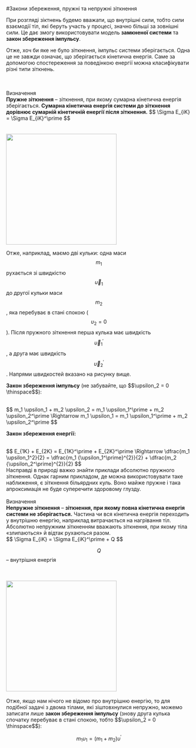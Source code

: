 #Закони збереження, пружні та непружні зіткнення

При розгляді зіктнень будемо вважати, що внутрішні сили, тобто сили взаємодії тіл, які беруть участь у процесі, значно більші за зовнішні сили. Це дає змогу використовувати модель <span class="p1"><b>замкненої системи</b></span> та <span class="p1"><b>закон збереження імпульсу</b></span>.

<p>Отже, хоч би яке не було зіткнення, імпульс системи зберігається. Одна це не завжди означає, що зберігається кінетична енергія. Саме за допомогою спостереження за поведінкою енергії можна класифікувати різні типи зіткнень.</p>
<br>
<br>
<div class="eoz-wrap">
<span class="eoz">Визначення</span>
<div class="eoz-text">
<span class="p1"><b>Пружне зіткнення</b></span> – зіткнення, при якому сумарна кінетична енергія зберігається. <b>Сумарна кінетична енергія системи до зіткнення дорівнює сумарній кінетичній енергії після зіткнення.</b>
$$
\Sigma E_{iK} = \Sigma E_{iK}^\prime
$$
</div>
</div>
<br>
<br>
<div class="space"><img class="image" width="300"  src="https://rawgit.com/chudaol/ed-era-book-physics/master/images/chapter_7/26.png"></div>

Отже, наприклад, маємо дві кульки: одна маси $$m_1$$ рухається зі швидкістю $$\vec{\upsilon}_1$$ до другої кульки маси $$m_2$$, яка перебуває в стані спокою ($$\upsilon_2 = 0$$). Після пружного зіткнення перша кулька має швидкість $$\vec{\upsilon}_1^\prime$$, а друга має швидкість $$\vec{\upsilon}_2^\prime$$. Напрями швидкостей вказано на рисунку вище.
<br>

<p><b><span class="p1">Закон збереження імпульсу</span></b> (не забувайте, що $$\upsilon_2 = 0 \thinspace$$):</p>
<br>
$$
m_1 \upsilon_1 + m_2 \upsilon_2 = m_1 \upsilon_1^\prime + m_2 \upsilon_2^\prime \Rightarrow m_1 \upsilon_1 = m_1 \upsilon_1^\prime + m_2 \upsilon_2^\prime
$$
<br>
<p><b><span class="p1">Закон збереження енергії:</span></b></p>
<br>
$$
E_{1K} + E_{2K} = E_{1K}^\prime + E_{2K}^\prime \Rightarrow \dfrac{m_1 \upsilon_1^2}{2} = \dfrac{m_1 {\upsilon_1^\prime}^{2}}{2} + \dfrac{m_2 {\upsilon_2^\prime}^{2}}{2}
$$
<br>
Насправді в природі важко знайти приклади абсолютно пружного зіткнення. Однак гарним прикладом, де можна використовувати таке наближення, є зіткнення більярдних куль. Воно майже пружне і така апроксимація не буде суперечити здоровому глузду.
<br>
<br>

<div class="eoz-wrap">
<span class="eoz">Визначення</span>
<div class="eoz-text">
<span class="p1"><b>Непружне зіткнення</b></span> – <b>зіткнення, при якому повна кінетична енергія системи не зберігається.</b> Частина чи вся кінетична енергія переходить у внутрішню енергію, наприклад витрачається на нагрівання тіл. Абсолютно непружним зіткненням вважають зіткнення, при якому тіла «злипаються» й відтак рухаються разом.

<br>
$$
\Sigma E_{iK} = \Sigma E_{iK}^\prime + Q
$$
<br>

$$Q$$ – внутрішня енергія
</div>
</div>

<br>
<br>
<div class="space"><img class="image" width="300"  src="https://rawgit.com/chudaol/ed-era-book-physics/master/images/chapter_7/27.png"></div>
<br>
Отже, якщо нам нічого не відомо про внутрішню енергію, то для подібної задачі з двома тілами, які зіштовхнулися непружно, можемо записати лише <b>закон збереження імпульсу</b> (знову друга кулька спочатку перебуває в стані спокою, тобто $$\upsilon_2 = 0 \thinspace$$):

$$
m_1 \upsilon_1 = (m_1 + m_2) \upsilon^\prime
$$